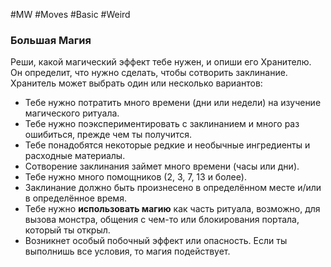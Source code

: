 #MW #Moves #Basic #Weird 

### Большая Магия

Реши, какой магический эффект тебе нужен, и опиши его Хранителю. Он определит, что нужно сделать, чтобы сотворить заклинание. Хранитель может выбрать один или несколько вариантов: 
- Тебе нужно потратить много времени (дни или недели) на изучение магического ритуала. 
- Тебе нужно поэкспериментировать с заклинанием и много раз ошибиться, прежде чем ты получится. 
- Тебе понадобятся некоторые редкие и необычные ингредиенты и расходные материалы. 
- Сотворение заклинания займет много времени (часы или дни). 
- Тебе нужно много помощников (2, 3, 7, 13 и более). 
- Заклинание должно быть произнесено в определённом месте и/или в определённое время. 
- Тебе нужно **использовать магию** как часть ритуала, возможно, для вызова монстра, общения с чем-то или блокирования портала, который ты открыл. 
- Возникнет особый побочный эффект или опасность. 
Если ты выполнишь все условия, то магия подействует.